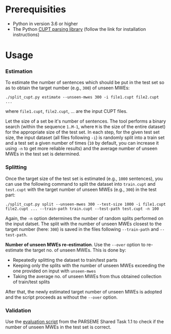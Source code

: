 # Prerequisities

* Python in version 3.6 or higher
* The Python [CUPT parsing library][cupt-parser] (follow the link for installation instructions)

# Usage

### Estimation

To estimate the number of sentences which should be put in the test set so as
to obtain the target number (e.g., `300`) of unseen MWEs:
```
./split_cupt.py estimate --unseen-mwes 300 -i file1.cupt file2.cupt ...
```
where `file1.cupt`, `file2.cupt`, ... are the input CUPT files.

Let the size of a set be it's number of sentences. 
The tool performs a binary search (within the sequence `1`..`M-1`, where `M` is the size of the entire dataset) for the appropriate size of the test set.  In each step, for
the given test set size, the input dataset (all files following `-i`) is randomly split into a train set and
a test set a given number of times (`10` by default, you can increase it using `-n` to get more reliable results) and
the average number of unseen MWEs in the test set is determined.

### Splitting

Once the target size of the test set is estimated (e.g., `1000` sentences), you
can use the following command to split the dataset into `train.cupt` and
`test.cupt` with the target number of unseen MWEs (e.g., `300`) in the test
part:
```
./split_cupt.py split --unseen-mwes 300 --test-size 1000 -i file1.cupt file2.cupt ... --train-path train.cupt --test-path test.cupt -n 100
```
Again, the `-n` option determines the number of random splits performed on the
input datset.  The split with the number of unseen MWEs closest to the target
number (here: `300`) is saved in the files following `--train-path` and `--test-path`.

**Number of unseen MWEs re-estimation**.  Use the `--over` option to re-estimate the target no. of unseen MWEs.  This is done by:
* Repeatedly splitting the dataset to train/test parts
* Keeping only the splits with the number of unseen MWEs exceeding the one provided on input with `unseen-mwes`
* Taking the average no. of unseen MWEs from thus obtained collection of train/test splits

After that, the newly estimated target number of unseen MWEs is adopted and the script proceeds as without the `--over` option.

### Validation

Use the [evaluation script][parseme-eval-1.1] from the PARSEME Shared Task 1.1
to check if the number of unseen MWEs in the test set is correct.


[cupt-parser]: https://gitlab.com/parseme/cupt-parser#python-cupt-parser "Python CUPT parser"
[parseme-eval-1.1]: https://gitlab.com/parseme/sharedtask-data/blob/master/1.1/bin/evaluate.py "PARSEME ST-1.1 evaluation script"
